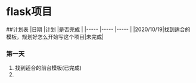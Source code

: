 # flask项目

##计划表
|日期 |计划 |是否完成 |
|----- |----- |----- |
|2020/10/19|找到适合的模板，规划好怎么开始写这个项目|未完成|


### 第一天

1. 找到适合的前台模板(已完成)
2. 
